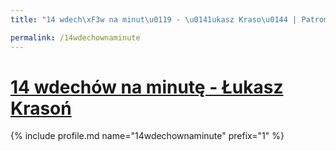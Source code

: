 ```yaml
---
title: "14 wdech\xF3w na minut\u0119 - \u0141ukasz Kraso\u0144 | Patromierz"

permalink: /14wdechownaminute
---
```


# [14 wdechów na minutę - Łukasz Krasoń](https://patronite.pl/14wdechownaminute)

{% include profile.md name="14wdechownaminute" prefix="1" %}
